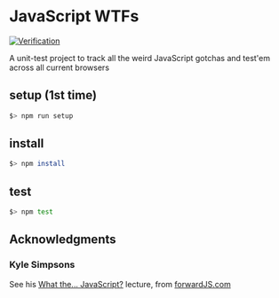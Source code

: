 # JavaScript WTFs

[![Verification](https://github.com/percebus/javascript-wtf/actions/workflows/always.yml/badge.svg)](https://github.com/percebus/javascript-wtf/actions/workflows/always.yml)

A unit-test project to track all the weird JavaScript gotchas and test'em across all current browsers

## setup (1st time)

```bash
$> npm run setup
```

## install

```bash
$> npm install
```

## test

```bash
$> npm test
```

## Acknowledgments

### Kyle Simpsons

See his [What the... JavaScript?](https://www.youtube.com/watch?v=2pL28CcEijU&t=383s) lecture, from [forwardJS.com](http://forwardjs.com/)
